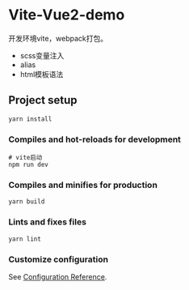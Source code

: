 # Vite-Vue2-demo
开发环境vite，webpack打包。

- scss变量注入
- alias
- html模板语法

## Project setup
```
yarn install
```

### Compiles and hot-reloads for development
```
# vite启动
npm run dev
```

### Compiles and minifies for production
```
yarn build
```

### Lints and fixes files
```
yarn lint
```

### Customize configuration
See [Configuration Reference](https://cli.vuejs.org/config/).
